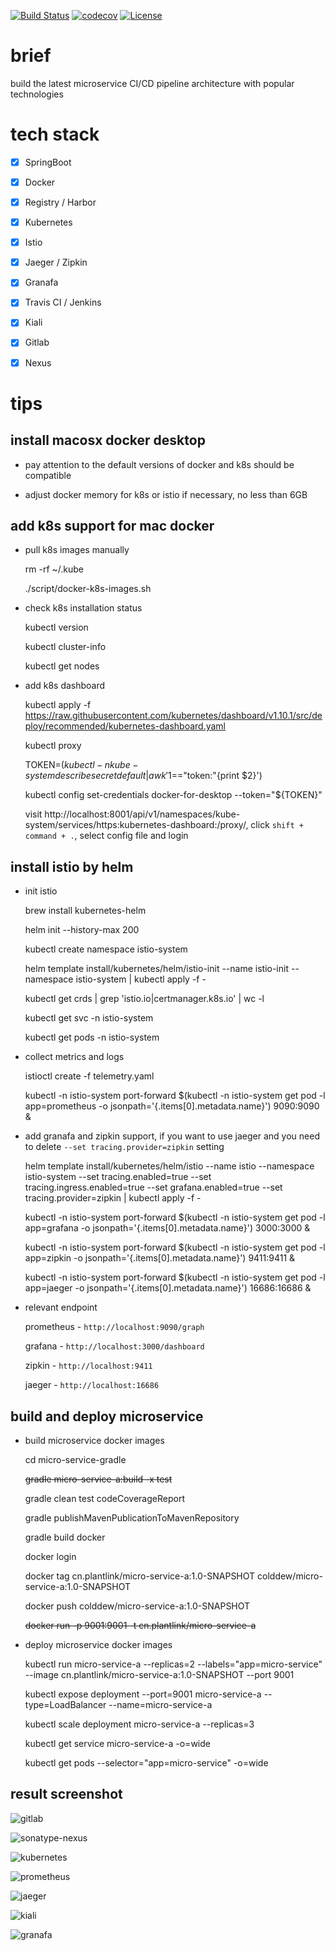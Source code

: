 [![Build Status](https://travis-ci.org/colddew/micro-service-lab.svg?branch=master)](https://travis-ci.org/colddew/micro-service-lab)
[![codecov](https://codecov.io/gh/colddew/micro-service-lab/branch/master/graph/badge.svg)](https://codecov.io/gh/colddew/micro-service-lab)
[![License](http://img.shields.io/:license-mit-blue.svg?style=flat)](http://doge.mit-license.org)

# brief

build the latest microservice CI/CD pipeline architecture with popular technologies

# tech stack

- [x] SpringBoot

- [x] Docker

- [x] Registry / Harbor

- [x] Kubernetes

- [x] Istio

- [x] Jaeger / Zipkin

- [x] Granafa

- [x] Travis CI / Jenkins

- [x] Kiali

- [x] Gitlab

- [x] Nexus

# tips

## install macosx docker desktop

- pay attention to the default versions of docker and k8s should be compatible

- adjust docker memory for k8s or istio if necessary, no less than 6GB

## add k8s support for mac docker

- pull k8s images manually

  rm -rf ~/.kube

  ./script/docker-k8s-images.sh

- check k8s installation status

  kubectl version
  
  kubectl cluster-info
  
  kubectl get nodes
  
- add k8s dashboard

  kubectl apply -f https://raw.githubusercontent.com/kubernetes/dashboard/v1.10.1/src/deploy/recommended/kubernetes-dashboard.yaml

  kubectl proxy
  
  TOKEN=$(kubectl -n kube-system describe secret default| awk '$1=="token:"{print $2}')
  
  kubectl config set-credentials docker-for-desktop --token="${TOKEN}"
  
  visit http://localhost:8001/api/v1/namespaces/kube-system/services/https:kubernetes-dashboard:/proxy/, click `shift + command + .`, select config file and login

## install istio by helm

- init istio

  brew install kubernetes-helm
	
  helm init --history-max 200

  kubectl create namespace istio-system
  
  helm template install/kubernetes/helm/istio-init --name istio-init --namespace istio-system | kubectl apply -f -
  
  kubectl get crds | grep 'istio.io\|certmanager.k8s.io' | wc -l
  
  kubectl get svc -n istio-system
  
  kubectl get pods -n istio-system
  
- collect metrics and logs

  istioctl create -f telemetry.yaml
  
  kubectl -n istio-system port-forward $(kubectl -n istio-system get pod -l app=prometheus -o jsonpath='{.items[0].metadata.name}') 9090:9090 &
  
- add granafa and zipkin support, if you want to use jaeger and you need to delete `--set tracing.provider=zipkin` setting

  helm template install/kubernetes/helm/istio --name istio --namespace istio-system --set tracing.enabled=true --set tracing.ingress.enabled=true --set grafana.enabled=true --set tracing.provider=zipkin | kubectl apply -f -
  
  kubectl -n istio-system port-forward $(kubectl -n istio-system get pod -l app=grafana -o jsonpath='{.items[0].metadata.name}') 3000:3000 &
  
  kubectl -n istio-system port-forward $(kubectl -n istio-system get pod -l app=zipkin -o jsonpath='{.items[0].metadata.name}') 9411:9411 &
  
  kubectl -n istio-system port-forward $(kubectl -n istio-system get pod -l app=jaeger -o jsonpath='{.items[0].metadata.name}') 16686:16686 &
  
- relevant endpoint

  prometheus - `http://localhost:9090/graph`
  
  grafana - `http://localhost:3000/dashboard`
  
  zipkin - `http://localhost:9411`
  
  jaeger - `http://localhost:16686`
  
## build and deploy microservice
  
- build microservice docker images

  cd micro-service-gradle
    
  ~~gradle micro-service-a:build -x test~~
  
  gradle clean test codeCoverageReport
  
  gradle publishMavenPublicationToMavenRepository
  
  gradle build docker
  
  docker login
  
  docker tag cn.plantlink/micro-service-a:1.0-SNAPSHOT colddew/micro-service-a:1.0-SNAPSHOT
    
  docker push colddew/micro-service-a:1.0-SNAPSHOT
    
  ~~docker run -p 9001:9001 -t cn.plantlink/micro-service-a~~

- deploy microservice docker images

  kubectl run micro-service-a --replicas=2 --labels="app=micro-service" --image cn.plantlink/micro-service-a:1.0-SNAPSHOT --port 9001
  
  kubectl expose deployment --port=9001 micro-service-a --type=LoadBalancer --name=micro-service-a
  
  kubectl scale deployment micro-service-a --replicas=3
  
  kubectl get service micro-service-a -o=wide
  
  kubectl get pods --selector="app=micro-service" -o=wide

## result screenshot

![gitlab](https://github.com/colddew/micro-service-lab/blob/master/assets/gitlab.png?raw=true)

![sonatype-nexus](https://github.com/colddew/micro-service-lab/blob/master/assets/sonatype-nexus.png?raw=true)

![kubernetes](https://github.com/colddew/micro-service-lab/blob/master/assets/kubernetes.png?raw=true)

![prometheus](https://github.com/colddew/micro-service-lab/blob/master/assets/prometheus.png?raw=true)

![jaeger](https://github.com/colddew/micro-service-lab/blob/master/assets/jaeger.png?raw=true)

![kiali](https://github.com/colddew/micro-service-lab/blob/master/assets/kiali.png?raw=true)

![granafa](https://github.com/colddew/micro-service-lab/blob/master/assets/granafa.png?raw=true)